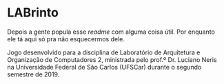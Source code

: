 # LABrinto

Depois a gente popula esse *readme* com alguma coisa útil. Por enquanto ele tá aqui só pra não esquecermos dele.

Jogo desenvolvido para a disciplina de Laboratório de Arquitetura e Organização de Computadores 2, ministrada pelo prof.º Dr. Luciano Neris na Universidade Federal de São Carlos (UFSCar) durante o segundo semestre de 2019.
